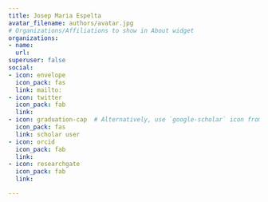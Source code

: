```yaml
---
title: Josep Maria Espelta
avatar_filename: authors/avatar.jpg
# Organizations/Affiliations to show in About widget
organizations:
- name:  
  url:
superuser: false
social:
- icon: envelope
  icon_pack: fas
  link: mailto: 
- icon: twitter
  icon_pack: fab
  link: 
- icon: graduation-cap  # Alternatively, use `google-scholar` icon from `ai` icon pack
  icon_pack: fas
  link: scholar user
- icon: orcid
  icon_pack: fab
  link: 
- icon: researchgate
  icon_pack: fab
  link: 

---
```

